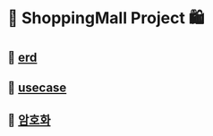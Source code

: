 # 🛒 ShoppingMall Project 🛍

## 🔗 [erd](https://github.com/hanseonghye/ShoppingmallProject/wiki/1.-erd)

## 🔗 [usecase](https://github.com/hanseonghye/ShoppingmallProject/wiki/usecase)

## 🔗 [암호화]()

